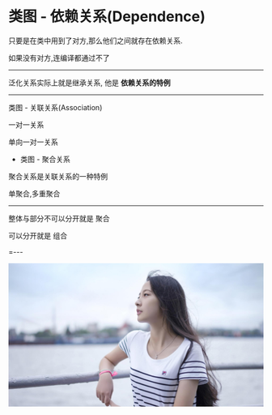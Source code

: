 

# 类图 - 依赖关系(Dependence)

只要是在类中用到了对方,那么他们之间就存在依赖关系.

如果没有对方,连编译都通过不了

----

泛化关系实际上就是继承关系, 他是 __依赖关系的特例__

---

类图 - 关联关系(Association)

一对一关系

单向一对一关系

- 类图 - 聚合关系

聚合关系是关联关系的一种特例

单聚合,多重聚合

---

整体与部分不可以分开就是 聚合

可以分开就是 组合

 =---
 
 
 ![](./img/mm/meizi05.jpg)